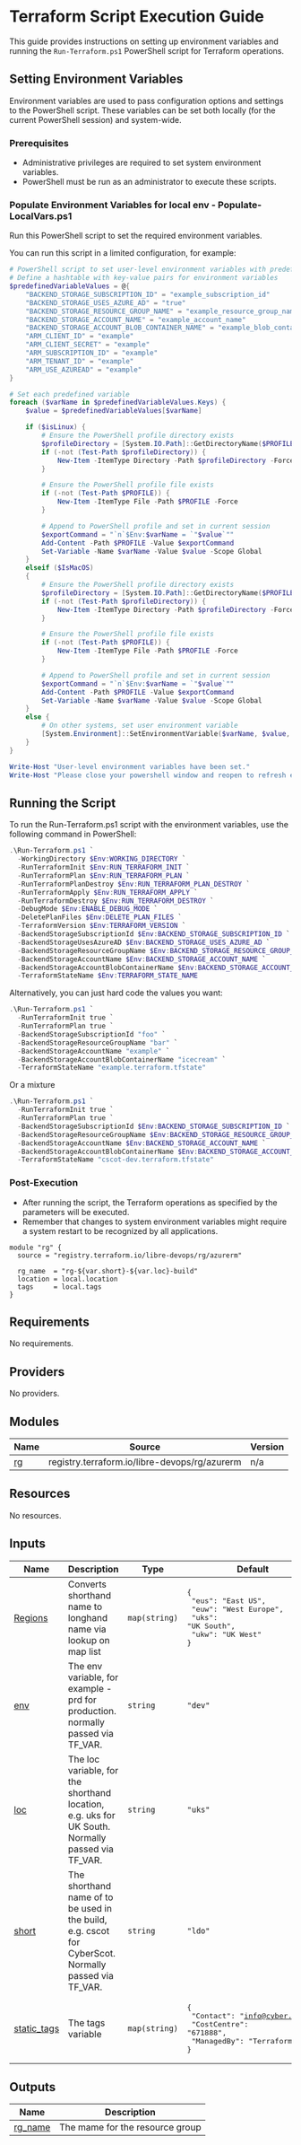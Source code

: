 # Terraform Script Execution Guide

This guide provides instructions on setting up environment variables and running the `Run-Terraform.ps1` PowerShell script for Terraform operations.

## Setting Environment Variables

Environment variables are used to pass configuration options and settings to the PowerShell script. These variables can be set both locally (for the current PowerShell session) and system-wide.

### Prerequisites

- Administrative privileges are required to set system environment variables.
- PowerShell must be run as an administrator to execute these scripts.

### Populate Environment Variables for local env - Populate-LocalVars.ps1

Run this PowerShell script to set the required environment variables.

You can run this script in a limited configuration, for example:

```powershell
# PowerShell script to set user-level environment variables with predefined values for Linux
# Define a hashtable with key-value pairs for environment variables
$predefinedVariableValues = @{
    "BACKEND_STORAGE_SUBSCRIPTION_ID" = "example_subscription_id"
    "BACKEND_STORAGE_USES_AZURE_AD" = "true"
    "BACKEND_STORAGE_RESOURCE_GROUP_NAME" = "example_resource_group_name"
    "BACKEND_STORAGE_ACCOUNT_NAME" = "example_account_name"
    "BACKEND_STORAGE_ACCOUNT_BLOB_CONTAINER_NAME" = "example_blob_container_name"
    "ARM_CLIENT_ID" = "example"
    "ARM_CLIENT_SECRET" = "example"
    "ARM_SUBSCRIPTION_ID" = "example"
    "ARM_TENANT_ID" = "example"
    "ARM_USE_AZUREAD" = "example"
}

# Set each predefined variable
foreach ($varName in $predefinedVariableValues.Keys) {
    $value = $predefinedVariableValues[$varName]

    if ($isLinux) {
        # Ensure the PowerShell profile directory exists
        $profileDirectory = [System.IO.Path]::GetDirectoryName($PROFILE)
        if (-not (Test-Path $profileDirectory)) {
            New-Item -ItemType Directory -Path $profileDirectory -Force
        }

        # Ensure the PowerShell profile file exists
        if (-not (Test-Path $PROFILE)) {
            New-Item -ItemType File -Path $PROFILE -Force
        }

        # Append to PowerShell profile and set in current session
        $exportCommand = "`n`$Env:$varName = `"$value`""
        Add-Content -Path $PROFILE -Value $exportCommand
        Set-Variable -Name $varName -Value $value -Scope Global
    }
    elseif ($IsMacOS)
    {
        # Ensure the PowerShell profile directory exists
        $profileDirectory = [System.IO.Path]::GetDirectoryName($PROFILE)
        if (-not (Test-Path $profileDirectory)) {
            New-Item -ItemType Directory -Path $profileDirectory -Force
        }

        # Ensure the PowerShell profile file exists
        if (-not (Test-Path $PROFILE)) {
            New-Item -ItemType File -Path $PROFILE -Force
        }

        # Append to PowerShell profile and set in current session
        $exportCommand = "`n`$Env:$varName = `"$value`""
        Add-Content -Path $PROFILE -Value $exportCommand
        Set-Variable -Name $varName -Value $value -Scope Global
    }
    else {
        # On other systems, set user environment variable
        [System.Environment]::SetEnvironmentVariable($varName, $value, [System.EnvironmentVariableTarget]::User)
    }
}

Write-Host "User-level environment variables have been set."
Write-Host "Please close your powershell window and reopen to refresh environment" -ForegroundColor Yellow

```
## Running the Script

To run the Run-Terraform.ps1 script with the environment variables, use the following command in PowerShell:

```powershell
.\Run-Terraform.ps1 `
  -WorkingDirectory $Env:WORKING_DIRECTORY `
  -RunTerraformInit $Env:RUN_TERRAFORM_INIT `
  -RunTerraformPlan $Env:RUN_TERRAFORM_PLAN `
  -RunTerraformPlanDestroy $Env:RUN_TERRAFORM_PLAN_DESTROY `
  -RunTerraformApply $Env:RUN_TERRAFORM_APPLY `
  -RunTerraformDestroy $Env:RUN_TERRAFORM_DESTROY `
  -DebugMode $Env:ENABLE_DEBUG_MODE `
  -DeletePlanFiles $Env:DELETE_PLAN_FILES `
  -TerraformVersion $Env:TERRAFORM_VERSION `
  -BackendStorageSubscriptionId $Env:BACKEND_STORAGE_SUBSCRIPTION_ID `
  -BackendStorageUsesAzureAD $Env:BACKEND_STORAGE_USES_AZURE_AD `
  -BackendStorageResourceGroupName $Env:BACKEND_STORAGE_RESOURCE_GROUP_NAME `
  -BackendStorageAccountName $Env:BACKEND_STORAGE_ACCOUNT_NAME `
  -BackendStorageAccountBlobContainerName $Env:BACKEND_STORAGE_ACCOUNT_BLOB_CONTAINER_NAME `
  -TerraformStateName $Env:TERRAFORM_STATE_NAME
```

Alternatively, you can just hard code the values you want:

```powershell
.\Run-Terraform.ps1 `
  -RunTerraformInit true `
  -RunTerraformPlan true `
  -BackendStorageSubscriptionId "foo" `
  -BackendStorageResourceGroupName "bar" `
  -BackendStorageAccountName "example" `
  -BackendStorageAccountBlobContainerName "icecream" `
  -TerraformStateName "example.terraform.tfstate"
```

Or a mixture

```powershell
.\Run-Terraform.ps1 `
  -RunTerraformInit true `
  -RunTerraformPlan true `
  -BackendStorageSubscriptionId $Env:BACKEND_STORAGE_SUBSCRIPTION_ID `
  -BackendStorageResourceGroupName $Env:BACKEND_STORAGE_RESOURCE_GROUP_NAME `
  -BackendStorageAccountName $Env:BACKEND_STORAGE_ACCOUNT_NAME `
  -BackendStorageAccountBlobContainerName $Env:BACKEND_STORAGE_ACCOUNT_BLOB_CONTAINER_NAME `
  -TerraformStateName "cscot-dev.terraform.tfstate"
```

### Post-Execution

- After running the script, the Terraform operations as specified by the parameters will be executed.
- Remember that changes to system environment variables might require a system restart to be recognized by all applications.



```hcl
module "rg" {
  source = "registry.terraform.io/libre-devops/rg/azurerm"

  rg_name  = "rg-${var.short}-${var.loc}-build"
  location = local.location
  tags     = local.tags
}
```
## Requirements

No requirements.

## Providers

No providers.

## Modules

| Name | Source | Version |
|------|--------|---------|
| <a name="module_rg"></a> [rg](#module\_rg) | registry.terraform.io/libre-devops/rg/azurerm | n/a |

## Resources

No resources.

## Inputs

| Name | Description | Type | Default | Required |
|------|-------------|------|---------|:--------:|
| <a name="input_Regions"></a> [Regions](#input\_Regions) | Converts shorthand name to longhand name via lookup on map list | `map(string)` | <pre>{<br>  "eus": "East US",<br>  "euw": "West Europe",<br>  "uks": "UK South",<br>  "ukw": "UK West"<br>}</pre> | no |
| <a name="input_env"></a> [env](#input\_env) | The env variable, for example - prd for production. normally passed via TF\_VAR. | `string` | `"dev"` | no |
| <a name="input_loc"></a> [loc](#input\_loc) | The loc variable, for the shorthand location, e.g. uks for UK South.  Normally passed via TF\_VAR. | `string` | `"uks"` | no |
| <a name="input_short"></a> [short](#input\_short) | The shorthand name of to be used in the build, e.g. cscot for CyberScot.  Normally passed via TF\_VAR. | `string` | `"ldo"` | no |
| <a name="input_static_tags"></a> [static\_tags](#input\_static\_tags) | The tags variable | `map(string)` | <pre>{<br>  "Contact": "info@cyber.scot",<br>  "CostCentre": "671888",<br>  "ManagedBy": "Terraform"<br>}</pre> | no |

## Outputs

| Name | Description |
|------|-------------|
| <a name="output_rg_name"></a> [rg\_name](#output\_rg\_name) | The mame for the resource group |
